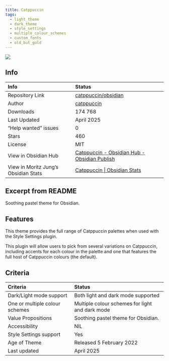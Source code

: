 ```yaml
---
title: Catppuccin
tags:
  - light_theme
  - dark_theme
  - style_settings
  - multiple_colour_schemes
  - custom_fonts
  - old_but_gold
---
```


<img src="https://raw.githubusercontent.com/catppuccin/obsidian/refs/heads/main/assets/screenshot-hq.png">

## Info

| Info                                 | Status                                                                                                                                                       |
| :----------------------------------- | :----------------------------------------------------------------------------------------------------------------------------------------------------------- |
| Repository Link                      | [catppuccin/obsidian](https://github.com/catppuccin/obsidian)                                                                                                |
| Author                               | [catppuccin](https://github.com/catppuccin)                                                                                                                  |
| Downloads                            | 174 768                                                                                                                                                      |
| Last Updated                         | April 2025                                                                                                                                                   |
| “Help wanted” issues                 | 0                                                                                                                                                            |
| Stars                                | 460                                                                                                                                                          |
| License                              | MIT                                                                                                                                                          |
| View in Obsidian Hub                 | [Catppuccin \- Obsidian Hub \- Obsidian Publish](https://publish.obsidian.md/hub/02+-+Community+Expansions/02.05+All+Community+Expansions/Themes/Catppuccin) |
| View in Moritz Jung’s Obsidian Stats | [Catppuccin \| Obsidian Stats](https://www.moritzjung.dev/obsidian-stats/themes/catppuccin/)                                                                 |

## Excerpt from README

Soothing pastel theme for Obsidian.

## Features

This theme provides the full range of Catppuccin palettes when used with the Style Settings plugin.

This plugin will allow users to pick from several variations on Catppuccin, including accents for each colour in the palette and one that features the full host of Catppuccin colours (the default).

## Criteria

| Criteria                       | Status                                          |
| :----------------------------- | :---------------------------------------------- |
| Dark/Light mode support        | Both light and dark mode supported              |
| One or multiple colour schemes | Multiple colour schemes for light and dark mode |
| Value Propositions             | Soothing pastel theme for Obsidian.             |
| Accessibility                  | NIL                                             |
| Style Settings support         | Yes                                             |
| Age of Theme                   | Released 5 February 2022                        |
| Last updated                   | April 2025                                      |
